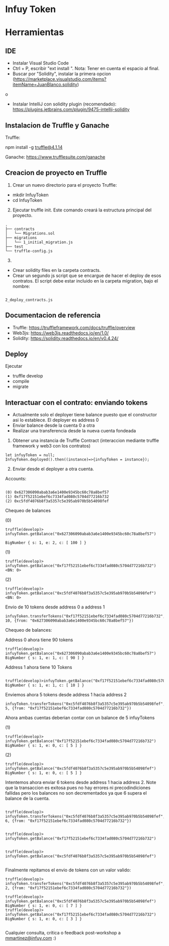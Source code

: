 # Infuy Token




# Herramientas

## IDE

- Instalar Visual Studio Code
- Ctrl + P, escribir  "ext install ". Nota: Tener en cuenta el espacio al final.
- Buscar por "Solidity", instalar la primera opcion (https://marketplace.visualstudio.com/items?itemName=JuanBlanco.solidity)

o 

- Instalar IntelliJ con solidity plugin (recomendado):  https://plugins.jetbrains.com/plugin/9475-intellij-solidity





## Instalacion de Truffle y Ganache

Truffle:

npm install -g truffle@4.1.14

Ganache:
https://www.trufflesuite.com/ganache


## Creacion de proyecto en Truffle

1. Crear un nuevo directorio para el proyecto Truffle: 

- mkdir InfuyToken
- cd InfuyToken
 

2. Ejecutar truffle init. Este comando creará la estructura principal del proyecto.  

```
.
├── contracts
│   └── Migrations.sol
├── migrations
│   └── 1_initial_migration.js
├── test
└── truffle-config.js
```
3. 

- Crear solidity files en la carpeta contracts. 
- Crear un segundo js script que se encargue de hacer el deploy de esos contratos. El script debe estar incluido en la carpeta migration, bajo el nombre:
```

2_deploy_contracts.js
```

## Documentacion de referencia

- Truffle: https://truffleframework.com/docs/truffle/overview
- Web3js: https://web3js.readthedocs.io/en/1.0/
- Solidity: https://solidity.readthedocs.io/en/v0.4.24/


## Deploy  

Ejecutar

- truffle develop 
- compile
- migrate 


## Interactuar con el contrato: enviando tokens

- Actualmente solo el deployer tiene balance puesto que el constructor asi lo establece. El deployer es  address 0
- Enviar balance desde la cuenta 0 a otra
- Realizar una transferencia desde la nueva cuenta fondeada

1. Obtener una instancia de Truffle Contract (interaccion mediante truffle framework y web3 con los contratos)
```
let infuyToken = null;
InfuyToken.deployed().then((instance)=>{infuyToken = instance});
```
2. Enviar desde el deployer a otra cuenta. 

Accounts: 
```

(0) 0x627306090abab3a6e1400e9345bc60c78a8bef57
(1) 0xf17f52151ebef6c7334fad080c5704d77216b732
(2) 0xc5fdf4076b8f3a5357c5e395ab970b5b54098fef
```

Chequeo de balances

(0)
```
truffle(develop)> infuyToken.getBalance("0x627306090abab3a6e1400e9345bc60c78a8bef57")

BigNumber { s: 1, e: 2, c: [ 100 ] }

```


(1)
```
truffle(develop)> infuyToken.getBalance("0xf17f52151ebef6c7334fad080c5704d77216b732")
<BN: 0>
```
(2)
```
truffle(develop)> infuyToken.getBalance("0xc5fdf4076b8f3a5357c5e395ab970b5b54098fef")
<BN: 0>
```

Envio de 10 tokens desde address 0 a address 1
```
infuyToken.transferTokens("0xf17f52151ebef6c7334fad080c5704d77216b732", 10, {from: "0x627306090abab3a6e1400e9345bc60c78a8bef57"})
```

Chequeo de balances:


Address 0 ahora tiene 90 tokens
```
truffle(develop)> infuyToken.getBalance("0x627306090abab3a6e1400e9345bc60c78a8bef57")
BigNumber { s: 1, e: 1, c: [ 90 ] }

```

Address 1 ahora tiene 10 Tokens 
```

truffle(develop)>infuyToken.getBalance("0xf17f52151ebef6c7334fad080c5704d77216b732")
BigNumber { s: 1, e: 1, c: [ 10 ] }

```

Enviemos ahora 5 tokens desde address 1 hacia address 2
```
infuyToken.transferTokens("0xc5fdf4076b8f3a5357c5e395ab970b5b54098fef", 5, {from: "0xf17f52151ebef6c7334fad080c5704d77216b732"})

```

Ahora ambas cuentas deberian contar con  un balance de 5 infuyTokens 

(1)
```
truffle(develop)> infuyToken.getBalance("0xf17f52151ebef6c7334fad080c5704d77216b732")
BigNumber { s: 1, e: 0, c: [ 5 ] }

```
(2)
```
truffle(develop)> infuyToken.getBalance("0xc5fdf4076b8f3a5357c5e395ab970b5b54098fef")
BigNumber { s: 1, e: 0, c: [ 5 ] }

```

Intentemos ahora enviar 6 tokens desde address 1 hacia address 2. Note que la transaccion es exitosa pues no hay errores ni precodindiciones fallidas pero los balances no son decrementados ya que 6 supera el balance de la cuenta.

```

truffle(develop)> infuyToken.transferTokens("0xc5fdf4076b8f3a5357c5e395ab970b5b54098fef", 6, {from: "0xf17f52151ebef6c7334fad080c5704d77216b732"})

  
truffle(develop)> infuyToken.getBalance("0xf17f52151ebef6c7334fad080c5704d77216b732")


truffle(develop)> infuyToken.getBalance("0xc5fdf4076b8f3a5357c5e395ab970b5b54098fef")


```

Finalmente repitamos el envio de tokens con un valor valido: 

```
truffle(develop)> infuyToken.transferTokens("0xc5fdf4076b8f3a5357c5e395ab970b5b54098fef", 2, {from: "0xf17f52151ebef6c7334fad080c5704d77216b732"})

truffle(develop)> infuyToken.getBalance("0xc5fdf4076b8f3a5357c5e395ab970b5b54098fef")
BigNumber { s: 1, e: 0, c: [ 7 ] }
truffle(develop)> infuyToken.getBalance("0xf17f52151ebef6c7334fad080c5704d77216b732")
BigNumber { s: 1, e: 0, c: [ 3 ] }


```

Cualquier consulta, crítica o feedback post-workshop a mmartinez@infuy.com :)
